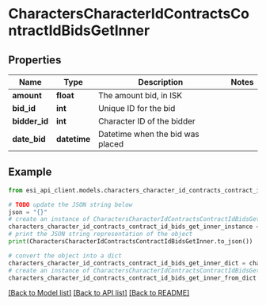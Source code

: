 # CharactersCharacterIdContractsContractIdBidsGetInner


## Properties

Name | Type | Description | Notes
------------ | ------------- | ------------- | -------------
**amount** | **float** | The amount bid, in ISK | 
**bid_id** | **int** | Unique ID for the bid | 
**bidder_id** | **int** | Character ID of the bidder | 
**date_bid** | **datetime** | Datetime when the bid was placed | 

## Example

```python
from esi_api_client.models.characters_character_id_contracts_contract_id_bids_get_inner import CharactersCharacterIdContractsContractIdBidsGetInner

# TODO update the JSON string below
json = "{}"
# create an instance of CharactersCharacterIdContractsContractIdBidsGetInner from a JSON string
characters_character_id_contracts_contract_id_bids_get_inner_instance = CharactersCharacterIdContractsContractIdBidsGetInner.from_json(json)
# print the JSON string representation of the object
print(CharactersCharacterIdContractsContractIdBidsGetInner.to_json())

# convert the object into a dict
characters_character_id_contracts_contract_id_bids_get_inner_dict = characters_character_id_contracts_contract_id_bids_get_inner_instance.to_dict()
# create an instance of CharactersCharacterIdContractsContractIdBidsGetInner from a dict
characters_character_id_contracts_contract_id_bids_get_inner_from_dict = CharactersCharacterIdContractsContractIdBidsGetInner.from_dict(characters_character_id_contracts_contract_id_bids_get_inner_dict)
```
[[Back to Model list]](../README.md#documentation-for-models) [[Back to API list]](../README.md#documentation-for-api-endpoints) [[Back to README]](../README.md)


